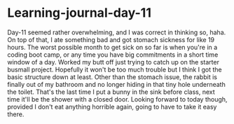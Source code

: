 # Learning-journal-day-11

Day-11 seemed rather overwhelming, and I was correct in thinking so, haha.
On top of that, I ate something bad and got stomach sickness for like 19 hours. The worst possible month to get sick on so far is when you're in a coding boot camp, or any time you have big commitments in a short time window of a day. Worked my butt off just trying to catch up on the starter busmall project. Hopefully it won't be too much trouble but I think I got the basic structure down at least. Other than the stomach issue, the rabbit is finally out of my bathroom and no longer hiding in that tiny hole underneath the toilet. That's the last time I put a bunny in the sink before class, next time it'll be the shower with a closed door. Looking forward to today though, provided I don't eat anything horrible again, going to have to take it easy there.
